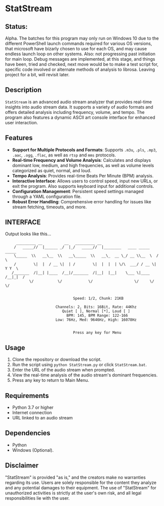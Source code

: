 # StatStream
## Status:
Alpha. The batches for this program may only run on Windows 10 due to the different PowerShell launch commands required for various OS versions, that microsoft have bizarly chosen to use for each OS, and may cause endless launch loop on other systems. Also: not progressing past initiation for main loop. Debug messages are implemented, at this stage, and things have been, tried and checked, next move would be to make a test script for, specific code involved or alternate methods of analysis to librosa. Leaving project for a bit, will revisit later.

## Description
`StatStream` is an advanced audio stream analyzer that provides real-time insights into audio stream data. It supports a variety of audio formats and offers detailed analysis including frequency, volume, and tempo. The program also features a dynamic ASCII art console interface for enhanced user interaction.

## Features
- **Support for Multiple Protocols and Formats**: Supports `.m3u`, `.pls`, `.mp3`, `.aac`, `.ogg`, `.flac`, as well as `rtsp` and `mms` protocols.
- **Real-time Frequency and Volume Analysis**: Calculates and displays dominant low, medium, and high frequencies, as well as volume levels categorized as quiet, normal, and loud.
- **Tempo Analysis**: Provides real-time Beats Per Minute (BPM) analysis.
- **Interactive Interface**: Allows users to control speed, input new URLs, or exit the program. Also supports keyboard input for additional controls.
- **Configuration Management**: Persistent speed settings managed through a YAML configuration file.
- **Robust Error Handling**: Comprehensive error handling for issues like stream fetching, timeouts, and more.


## INTERFACE
Output looks like this...

```
     _________ __          __   _________ __                                 
    /   _____//  |______ _/  |_/   _____//  |________   ____ _____    _____  
    \_____  \\   __\__  \\   __\_____  \\   __\_  __ \_/ __ \\__  \  /     \ 
    /        \|  |  / __ \|  | /        \|  |  |  | \/\  ___/ / __ \|  Y Y  \
   /_______  /|__| |____  /__|/_______  /|__|  |__|    \___ \|____  /__|_|  /
           \/           \/            \/                   \/     \/      \/ 


                               Speed: 1/2, Chunk: 21KB

                       Channels: 2, Bits: 16Bit, Rate: 44Khz
                          Quiet [ ], Normal [*], Loud [ ]
                            BPM: 145, BPM Range: 122-166
                       Low: 76Hz, Med: 9646Hz, High: 16078Hz


                               Press any key for Menu

```


## Usage
1. Clone the repository or download the script.
2. Run the script using `python StatStream.py` or click `StatStream.bat`.
3. Enter the URL of the audio stream when prompted.
4. View the real-time analysis of the audio stream's dominant frequencies.
5. Press any key to return to Main Menu.


## Requirements
- Python 3.7 or higher
- Internet connection
- URL linked to an audio stream

## Dependencies
- Python
- Windows (Optional).

## Disclaimer
"StatStream" is provided "as is," and the creators make no warranties regarding its use. Users are solely responsible for the content they analyze and any potential damages to their equipment. The use of "StatStream" for unauthorized activities is strictly at the user's own risk, and all legal responsibilities lie with the user.
